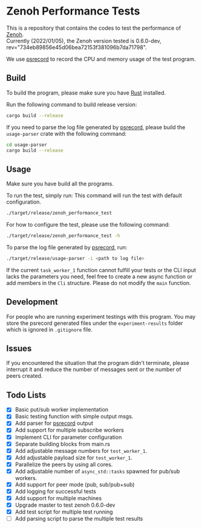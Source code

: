 # Zenoh Performance Tests

This is a repository that contains the codes to test the performance of [Zenoh](https://zenoh.io/).  
Currently (2022/01/05), the Zenoh version tested is 0.6.0-dev, rev="734eb89856e45d06bea72153f381096b7da71798".

We use [psrecord](https://github.com/astrofrog/psrecord) to record the CPU and memory usage of the test program.

## Build

To build the program, please make sure you have [Rust](https://www.rust-lang.org/) installed.

Run the following command to build release version:
```bash
cargo build --release
```

If you need to parse the log file generated by [psrecord](https://github.com/astrofrog/psrecord), please build the `usage-parser` crate with the following command:
```bash
cd usage-parser
cargo build --release
```

## Usage

Make sure you have build all the programs.

To run the test, simply run:
This command will run the test with default configuration. 
```bash
./target/release/zenoh_performance_test
```

For how to configure the test, please use the following command:
```bash
./target/release/zenoh_performance_test -h
```

To parse the log file generated by [psrecord](https://github.com/astrofrog/psrecord), run:
```bash
./target/release/usage-parser -i <path to log file>
```

If the current `task_worker_1` function cannot fulfill your tests or the CLI input lacks the parameters you need, feel free to create a new async function or add members in the `Cli` structure. 
Please do not modify the `main` function.

## Development

For people who are running experiment testings with this program. You may store the psrecord generated files under the `experiment-results` folder which is ignored in `.gitignore` file.

## Issues

If you encountered the situation that the program didn't terminate, please interrupt it and reduce the number of messages sent or the number of peers created.

## Todo Lists
- [x] Basic put/sub worker implementation
- [x] Basic testing function with simple output msgs.
- [x] Add parser for [psrecord](https://github.com/astrofrog/psrecord) output
- [x] Add support for multiple subscribe workers
- [x] Implement CLI for parameter configuration   
- [x] Separate building blocks from main.rs 
- [x] Add adjustable message numbers for `test_worker_1`.
- [x] Add adjustable payload size for `test_worker_1`.
- [x] Parallelize the peers by using all cores.
- [x] Add adjustable number of `async_std::tasks` spawned for pub/sub workers.
- [x] Add support for peer mode (pub, sub/pub+sub)
- [x] Add logging for successful tests
- [x] Add support for multiple machines
- [x] Upgrade master to test zenoh 0.6.0-dev
- [x] Add test script for multiple test running
- [ ] Add parsing script to parse the multiple test results